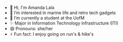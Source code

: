- 👋 Hi, I'm Amanda Lala
- 👀 I’m interested in marine life and retro tech gadgets
- 🌱 I’m currently a student at the UofM
- ✨ Major in Information Technology infrastructure (ITI)
- 😄 Pronouns: she/her
- ⚡ Fun fact: I enjoy going on run's & hike's

<!---
AmandaLala23/AmandaLala23 is a ✨ special ✨ repository because its `README.md` (this file) appears on your GitHub profile.
You can click the Preview link to take a look at your changes.
--->

